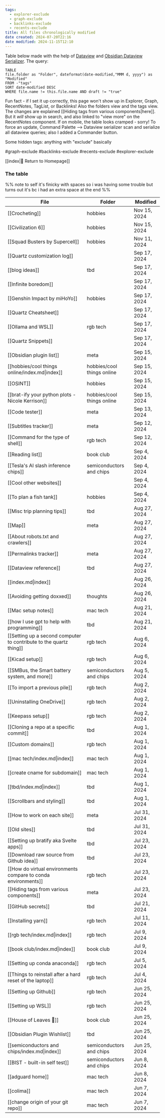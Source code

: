 ```yaml
---
tags:
  - explorer-exclude
  - graph-exclude
  - backlinks-exclude
  - recents-exclude
title: All files chronologically modified
date created: 2024-07-20T22:16
date modified: 2024-11-15T12:10
---
```


Table below made with the help of [Dataview](https://blacksmithgu.github.io/obsidian-dataview/) and [Obsidian Dataview Serializer](https://github.com/dsebastien/obsidian-dataview-serializer). The query:

```
TABLE 
file.folder as "Folder", dateformat(date-modified,"MMM d, yyyy") as "Modified" 
FROM -"tags"
SORT date-modified DESC 
WHERE file.name != this.file.name AND draft != "true"
```

Fun fact - if I set it up correctly, this page won't show up in Explorer, Graph, RecentNotes, TagList, or Backlinks! Also the folders view and the tags view. The changes are explained [[Hiding tags from various components|here]]. But it *will* show up in search, and also linked to "view more" on the RecentNotes component. If on mobile, the table looks cramped - sorry! To force an update, Command Palette --> Dataview serializer scan and serialize all dataview queries; also I added a Commander button.

Some hidden tags: anything with "exclude" basically

 #graph-exclude #backlinks-exclude #recents-exclude #explorer-exclude

[[index|🏡 Return to Homepage]]

### The table

%% note to self it's finicky with spaces so i was having some trouble but turns out it's bc i had an extra space at the end %%

<!-- QueryToSerialize: TABLE file.folder as "Folder", dateformat(date-modified,"MMM d, yyyy") as "Modified" FROM -"tags" SORT date-modified DESC WHERE file.name != this.file.name  AND draft != "true" -->
<!-- SerializedQuery: TABLE file.folder as "Folder", dateformat(date-modified,"MMM d, yyyy") as "Modified" FROM -"tags" SORT date-modified DESC WHERE file.name != this.file.name  AND draft != "true" -->

| File                                                                                                                                           | Folder                     | Modified     |
| ---------------------------------------------------------------------------------------------------------------------------------------------- | -------------------------- | ------------ |
| [[Crocheting]]                                                                                                          | hobbies                    | Nov 15, 2024 |
| [[Civilization 6]]                                                                                                  | hobbies                    | Nov 15, 2024 |
| [[Squad Busters by Supercell]]                                                                          | hobbies                    | Nov 11, 2024 |
| [[Quartz customization log]]                                                                                      |                            | Sep 17, 2024 |
| [[blog ideas]]                                                                                                              | tbd                        | Sep 17, 2024 |
| [[Infinite boredom]]                                                                                                      |                            | Sep 17, 2024 |
| [[Genshin Impact by miHoYo]]                                                                              | hobbies                    | Sep 17, 2024 |
| [[Quartz Cheatsheet]]                                                                                                    |                            | Sep 17, 2024 |
| [[Ollama and WSL]]                                                                                                 | rgb tech                   | Sep 17, 2024 |
| [[Quartz Snippets]]                                                                                                        |                            | Sep 17, 2024 |
| [[Obsidian plugin list]]                                                                                         | meta                       | Sep 15, 2024 |
| [[hobbies/cool things online/index.md\|index]]                                                                                                 | hobbies/cool things online | Sep 15, 2024 |
| [[OSINT]]                                                                                                                    | hobbies                    | Sep 15, 2024 |
| [[brat-ify your python plots - Nicole Kerrison]]                   | hobbies/cool things online | Sep 15, 2024 |
| [[Code tester]]                                                                                                           | meta                       | Sep 13, 2024 |
| [[Subtitles tracker]]                                                                                               | meta                       | Sep 12, 2024 |
| [[Command for the type of shell]]                                                                   | rgb tech                   | Sep 12, 2024 |
| [[Reading list]]                                                                                                    | book club                  | Sep 4, 2024  |
| [[Tesla's AI slash inference chips]]                                             | semiconductors and chips   | Sep 4, 2024  |
| [[Cool other websites]]                                                                                                |                            | Sep 4, 2024  |
| [[To plan a fish tank]]                                                                                        | hobbies                    | Sep 4, 2024  |
| [[Misc trip planning tips]]                                                                                    | tbd                        | Aug 27, 2024 |
| [[Map]]                                                                                                                           | meta                       | Aug 27, 2024 |
| [[About robots.txt and crawlers]]                                                                            |                            | Aug 27, 2024 |
| [[Permalinks tracker]]                                                                                             | meta                       | Aug 27, 2024 |
| [[Dataview reference]]                                                                                              | tbd                        | Aug 27, 2024 |
| [[index.md\|index]]                                                                                                                            |                            | Aug 26, 2024 |
| [[Avoiding getting doxxed]]                                                                               | thoughts                   | Aug 26, 2024 |
| [[Mac setup notes]]                                                                                               | mac tech                   | Aug 21, 2024 |
| [[how I use gpt to help with programming]]                                                      | tbd                        | Aug 21, 2024 |
| [[Setting up a second computer to contribute to the quartz thing]] | rgb tech                   | Aug 6, 2024  |
| [[Kicad setup]]                                                                                                       | rgb tech                   | Aug 6, 2024  |
| [[SMBus, the Smart battery system, and more]]                           | semiconductors and chips   | Aug 5, 2024  |
| [[To import a previous pile]]                                                                           | rgb tech                   | Aug 2, 2024  |
| [[Uninstalling OneDrive]]                                                                                   | rgb tech                   | Aug 2, 2024  |
| [[Keepass setup]]                                                                                                   | rgb tech                   | Aug 2, 2024  |
| [[Cloning a repo at a specific commit]]                                                            | tbd                        | Aug 1, 2024  |
| [[Custom domains]]                                                                                                 | rgb tech                   | Aug 1, 2024  |
| [[mac tech/index.md\|index]]                                                                                                                   | mac tech                   | Aug 1, 2024  |
| [[create cname for subdomain]]                                                                         | mac tech                   | Aug 1, 2024  |
| [[tbd/index.md\|index]]                                                                                                                        | tbd                        | Aug 1, 2024  |
| [[Scrollbars and styling]]                                                                                      | tbd                        | Aug 1, 2024  |
| [[How to work on each site]]                                                                                 | meta                       | Jul 31, 2024 |
| [[Old sites]]                                                                                                                | tbd                        | Jul 31, 2024 |
| [[Setting up bratify aka Svelte apps]]                                                              | tbd                        | Jul 23, 2024 |
| [[Download raw source from Github idea]]                                                          | tbd                        | Jul 23, 2024 |
| [[How do virtual environments compare to conda environments]]           | rgb tech                   | Jul 23, 2024 |
| [[Hiding tags from various components]]                                                           | meta                       | Jul 23, 2024 |
| [[GitHub secrets]]                                                                                                      | tbd                        | Jul 21, 2024 |
| [[Installing yarn]]                                                                                               | rgb tech                   | Jul 11, 2024 |
| [[rgb tech/index.md\|index]]                                                                                                                   | rgb tech                   | Jul 9, 2024  |
| [[book club/index.md\|index]]                                                                                                                  | book club                  | Jul 9, 2024  |
| [[Setting up conda anaconda]]                                                                           | rgb tech                   | Jul 5, 2024  |
| [[Things to reinstall after a hard reset of the laptop]]                     | rgb tech                   | Jul 4, 2024  |
| [[Setting up Github]]                                                                                           | rgb tech                   | Jun 25, 2024 |
| [[Setting up WSL]]                                                                                                 | rgb tech                   | Jun 25, 2024 |
| [[House of Leaves 🍂]]                                                                                        | book club                  | Jun 25, 2024 |
| [[Obsidian Plugin Wishlist]]                                                                                  | tbd                        | Jun 25, 2024 |
| [[semiconductors and chips/index.md\|index]]                                                                                                   | semiconductors and chips   | Jun 25, 2024 |
| [[BIST - built-in self test]]                                                           | semiconductors and chips   | Jun 8, 2024  |
| [[adguard home]]                                                                                                     | mac tech                   | Jun 8, 2024  |
| [[colima]]                                                                                                                 | mac tech                   | Jun 7, 2024  |
| [[change origin of your git repo]]                                                                 | mac tech                   | Jun 7, 2024  |
<!-- SerializedQuery END -->
